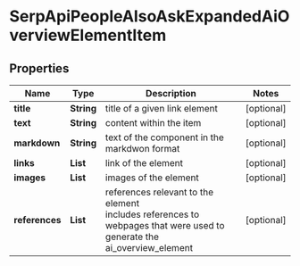 # SerpApiPeopleAlsoAskExpandedAiOverviewElementItem


## Properties

| Name | Type | Description | Notes |
|------------ | ------------- | ------------- | -------------|
**title** | **String** | title of a given link element |[optional]|
**text** | **String** | content within the item |[optional]|
**markdown** | **String** | text of the component in the markdwon format |[optional]|
**links** | **List<LinkElement>** | link of the element |[optional]|
**images** | **List<AiModeImagesElementInfo>** | images of the element |[optional]|
**references** | **List<AiModeAiOverviewReferenceInfo>** | references relevant to the element<br>includes references to webpages that were used to generate the ai_overview_element |[optional]|